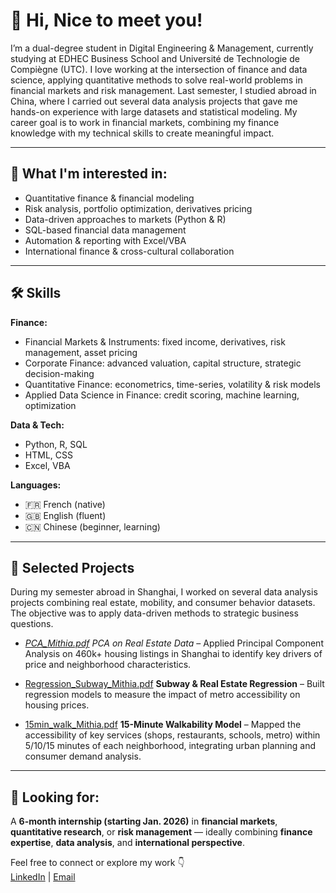 # 👋 Hi, Nice to meet you! 

I’m a dual-degree student in Digital Engineering & Management, currently studying at EDHEC Business School and Université de Technologie de Compiègne (UTC). I love working at the intersection of finance and data science, applying quantitative methods to solve real-world problems in financial markets and risk management. Last semester, I studied abroad in China, where I carried out several data analysis projects that gave me hands-on experience with large datasets and statistical modeling. My career goal is to work in financial markets, combining my finance knowledge with my technical skills to create meaningful impact.  

---

## 🔎 What I'm interested in:
- Quantitative finance & financial modeling  
- Risk analysis, portfolio optimization, derivatives pricing  
- Data-driven approaches to markets (Python & R)  
- SQL-based financial data management  
- Automation & reporting with Excel/VBA  
- International finance & cross-cultural collaboration  

---

## 🛠️ Skills
**Finance:**  
- Financial Markets & Instruments: fixed income, derivatives, risk management, asset pricing  
- Corporate Finance: advanced valuation, capital structure, strategic decision-making  
- Quantitative Finance: econometrics, time-series, volatility & risk models  
- Applied Data Science in Finance: credit scoring, machine learning, optimization  
  

**Data & Tech:**  
- Python, R, SQL
- HTML, CSS  
- Excel, VBA 

**Languages:**  
- 🇫🇷 French (native)  
- 🇬🇧 English (fluent)  
- 🇨🇳 Chinese (beginner, learning)  
---

## 📂 Selected Projects 

During my semester abroad in Shanghai, I worked on several data analysis projects combining real estate, mobility, and consumer behavior datasets.  
The objective was to apply data-driven methods to strategic business questions.

- *[PCA_Mithia.pdf](https://github.com/user-attachments/files/22454024/PCA_Mithia.pdf)
*PCA on Real Estate Data** – Applied Principal Component Analysis on 460k+ housing listings in Shanghai to identify key drivers of price and neighborhood characteristics.  

- [Regression_Subway_Mithia.pdf](https://github.com/user-attachments/files/22454027/Regression_Subway_Mithia.pdf)
**Subway & Real Estate Regression** – Built regression models to measure the impact of metro accessibility on housing prices.

- [15min_walk_Mithia.pdf](https://github.com/user-attachments/files/22454029/15min_walk_Mithia.pdf)
**15-Minute Walkability Model** – Mapped the accessibility of key services (shops, restaurants, schools, metro) within 5/10/15 minutes of each neighborhood, integrating urban planning and consumer demand analysis.



---

## 🎯 Looking for:
A **6-month internship (starting Jan. 2026)** in **financial markets**, **quantitative research**, or **risk management** — ideally combining **finance expertise**, **data analysis**, and **international perspective**.  

Feel free to connect or explore my work 👇  
[LinkedIn](https://www.linkedin.com/in/mithia-ratsimbarison/) | [Email](mailto:ratsimbarisonmithia@gmail.com)  

